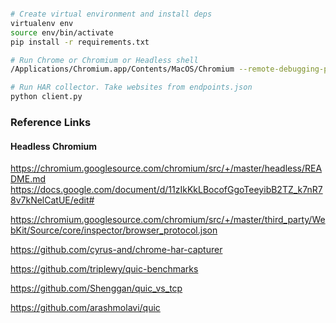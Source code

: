 

```bash

# Create virtual environment and install deps
virtualenv env
source env/bin/activate
pip install -r requirements.txt

# Run Chrome or Chromium or Headless shell
/Applications/Chromium.app/Contents/MacOS/Chromium --remote-debugging-port=9222  --enable-benchmarking --enable-net-benchmarking

# Run HAR collector. Take websites from endpoints.json
python client.py


```

### Reference Links
#### Headless Chromium
https://chromium.googlesource.com/chromium/src/+/master/headless/README.md  
https://docs.google.com/document/d/11zIkKkLBocofGgoTeeyibB2TZ_k7nR78v7kNelCatUE/edit#  

https://chromium.googlesource.com/chromium/src/+/master/third_party/WebKit/Source/core/inspector/browser_protocol.json  

https://github.com/cyrus-and/chrome-har-capturer 

https://github.com/triplewy/quic-benchmarks 

https://github.com/Shenggan/quic_vs_tcp

https://github.com/arashmolavi/quic

